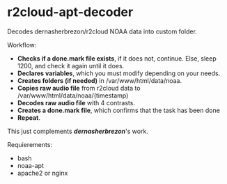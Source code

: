# r2cloud-apt-decoder
Decodes dernasherbrezon/r2cloud NOAA data into custom folder.


Workflow:

- **Checks if a done.mark file exists**, if it does not, continue. Else, sleep 1200, and check it again until it does.
- **Declares variables**, which you must modify depending on your needs.
- **Creates folders (if needed)** in /var/www/html/data/noaa.
- **Copies raw audio file** from r2cloud data to /var/www/html/data/noaa/(timestamp)
- **Decodes raw audio file** with 4 contrasts.
- **Creates a done.mark file**, which confirms that the task has been done
- **Repeat**.


This just complements **_dernasherbrezon_**'s work.

Requierements:
- bash
- noaa-apt
- apache2 or nginx
